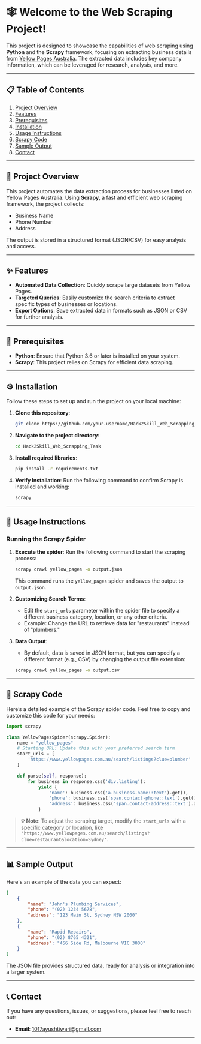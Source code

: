 # 🕸️ Welcome to the **Web Scraping Project**! 

This project is designed to showcase the capabilities of web scraping using **Python** and the **Scrapy** framework, focusing on extracting business details from [Yellow Pages Australia](https://www.yellowpages.com.au). The extracted data includes key company information, which can be leveraged for research, analysis, and more.

---

## 📋 Table of Contents
1. [Project Overview](#project-overview)
2. [Features](#features)
3. [Prerequisites](#prerequisites)
4. [Installation](#installation)
5. [Usage Instructions](#usage-instructions)
6. [Scrapy Code](#scrapy-code)
7. [Sample Output](#sample-output)
8. [Contact](#contact)

---

## 📖 Project Overview
This project automates the data extraction process for businesses listed on Yellow Pages Australia. Using **Scrapy**, a fast and efficient web scraping framework, the project collects:
- Business Name
- Phone Number
- Address

The output is stored in a structured format (JSON/CSV) for easy analysis and access.

---

## ✨ Features
- **Automated Data Collection**: Quickly scrape large datasets from Yellow Pages.
- **Targeted Queries**: Easily customize the search criteria to extract specific types of businesses or locations.
- **Export Options**: Save extracted data in formats such as JSON or CSV for further analysis.

---

## 🔧 Prerequisites

- **Python**: Ensure that Python 3.6 or later is installed on your system.
- **Scrapy**: This project relies on Scrapy for efficient data scraping.

---

## ⚙️ Installation

Follow these steps to set up and run the project on your local machine:

1. **Clone this repository**:
   ```bash
   git clone https://github.com/your-username/Hack2Skill_Web_Scrapping_Task.git
   ```

2. **Navigate to the project directory**:
   ```bash
   cd Hack2Skill_Web_Scrapping_Task
   ```

3. **Install required libraries**:
   ```bash
   pip install -r requirements.txt
   ```

4. **Verify Installation**: Run the following command to confirm Scrapy is installed and working:
   ```bash
   scrapy
   ```

---

## 🚀 Usage Instructions

### Running the Scrapy Spider

1. **Execute the spider**:
   Run the following command to start the scraping process:
   ```bash
   scrapy crawl yellow_pages -o output.json
   ```
   This command runs the `yellow_pages` spider and saves the output to `output.json`.

2. **Customizing Search Terms**:
   - Edit the `start_urls` parameter within the spider file to specify a different business category, location, or any other criteria.
   - Example: Change the URL to retrieve data for "restaurants" instead of "plumbers."

3. **Data Output**:
   - By default, data is saved in JSON format, but you can specify a different format (e.g., CSV) by changing the output file extension:
   ```bash
   scrapy crawl yellow_pages -o output.csv
   ```

---

## 🧩 Scrapy Code

Here’s a detailed example of the Scrapy spider code. Feel free to copy and customize this code for your needs:

```python
import scrapy

class YellowPagesSpider(scrapy.Spider):
    name = "yellow_pages"
    # Starting URL: Update this with your preferred search term
    start_urls = [
        'https://www.yellowpages.com.au/search/listings?clue=plumber'
    ]

    def parse(self, response):
        for business in response.css('div.listing'):
            yield {
                'name': business.css('a.business-name::text').get(),
                'phone': business.css('span.contact-phone::text').get(),
                'address': business.css('span.contact-address::text').get(),
            }

```

> **💡 Note**: To adjust the scraping target, modify the `start_urls` with a specific category or location, like `'https://www.yellowpages.com.au/search/listings?clue=restaurant&location=Sydney'`.

---

## 📊 Sample Output

Here's an example of the data you can expect:

```json
[
    {
        "name": "John's Plumbing Services",
        "phone": "(02) 1234 5678",
        "address": "123 Main St, Sydney NSW 2000"
    },
    {
        "name": "Rapid Repairs",
        "phone": "(02) 8765 4321",
        "address": "456 Side Rd, Melbourne VIC 3000"
    }
]
```

The JSON file provides structured data, ready for analysis or integration into a larger system.

---

## 📞 Contact

If you have any questions, issues, or suggestions, please feel free to reach out:
- **Email**: 1017ayushtiwari@gmail.com

--- 
